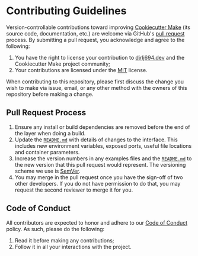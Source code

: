 # Contributing Guidelines

Version-controllable contributions toward improving [Cookiecutter Make](README.md) (its source code, documentation, etc.) are welcome via GitHub's [pull request](https://help.github.com/en/github/collaborating-with-issues-and-pull-requests/about-pull-requests) process.  By submitting a pull request, you acknowledge and agree to the following:

1. You have the right to license your contribution to [djrlj694.dev](support@djrlj694.dev) and the Cookiecutter Make project community;
2. Your contributions are licensed under the [MIT](LICENSE) license.

When contributing to this repository, please first discuss the change you wish to make via issue,
email, or any other method with the owners of this repository before making a change.

## Pull Request Process

1. Ensure any install or build dependencies are removed before the end of the layer when doing a build.
2. Update the [`README.md`](README.md) with details of changes to the interface. This includes new environment variables, exposed ports, useful file locations and container parameters.
3. Increase the version numbers in any examples files and the [`README.md`](README.md) to the new version that this pull request would represent. The versioning scheme we use is [SemVer](http://semver.org/).
4. You may merge in the pull request once you have the sign-off of two other developers. If you do not have permission to do that, you may request the second reviewer to merge it for you.

## Code of Conduct

All contributors are expected to honor and adhere to our [Code of Conduct](CODE_OF_CONDUCT.md) policy. As such, please do the following:

1. Read it before making any contributions;
2. Follow it in all your interactions with the project.
